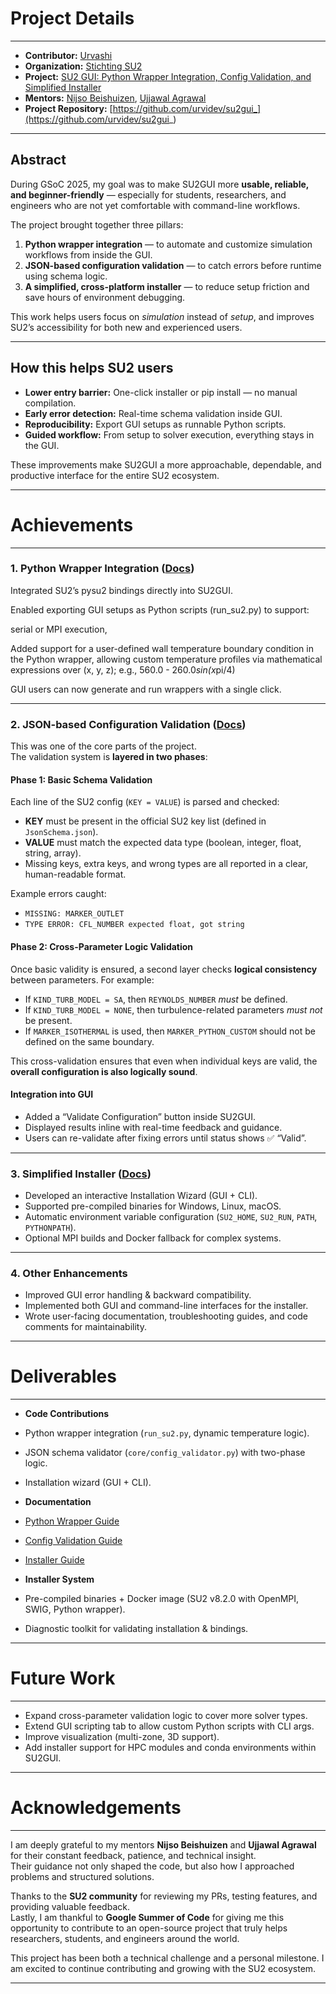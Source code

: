 # Project Details

---

- **Contributor:** [Urvashi](https://github.com/urvidev)
- **Organization:** [Stichting SU2](https://github.com/su2code)
- **Project:** [SU2 GUI: Python Wrapper Integration, Config Validation, and Simplified Installer](https://summerofcode.withgoogle.com/programs/2025/projects)
- **Mentors:** [Nijso Beishuizen](https://github.com/bigfooted), [Ujjawal Agrawal](https://github.com/Ujjawal179)
- **Project Repository:** [https://github.com/urvidev/su2gui_](https://github.com/urvidev/su2gui_)

---

## Abstract

During GSoC 2025, my goal was to make SU2GUI more **usable, reliable, and beginner-friendly** — especially for students, researchers, and engineers who are not yet comfortable with command-line workflows.

The project brought together three pillars:
1. **Python wrapper integration** — to automate and customize simulation workflows from inside the GUI.
2. **JSON-based configuration validation** — to catch errors before runtime using schema logic.
3. **A simplified, cross-platform installer** — to reduce setup friction and save hours of environment debugging.

This work helps users focus on *simulation* instead of *setup*, and improves SU2’s accessibility for both new and experienced users.

---

## How this helps SU2 users

- **Lower entry barrier:** One-click installer or pip install — no manual compilation.
-  **Early error detection:** Real-time schema validation inside GUI.
-  **Reproducibility:** Export GUI setups as runnable Python scripts.
-  **Guided workflow:** From setup to solver execution, everything stays in the GUI.

These improvements make SU2GUI a more approachable, dependable, and productive interface for the entire SU2 ecosystem.

---

#  Achievements

---

###  1. Python Wrapper Integration ([Docs](Python-Wrapper.md))


Integrated SU2’s pysu2 bindings directly into SU2GUI.

Enabled exporting GUI setups as Python scripts (run_su2.py) to support:

serial or MPI execution,

 Added support for a user-defined wall temperature boundary condition in the Python wrapper, allowing custom temperature profiles via mathematical expressions over (x, y, z); e.g., 560.0 - 260.0*sin(x*pi/4)


GUI users can now generate and run wrappers with a single click.

 ---

###  2. JSON-based Configuration Validation ([Docs](Config-Validation.md))

This was one of the core parts of the project.  
The validation system is **layered in two phases**:

####  Phase 1: Basic Schema Validation

Each line of the SU2 config (`KEY = VALUE`) is parsed and checked:

- **KEY** must be present in the official SU2 key list (defined in `JsonSchema.json`).
- **VALUE** must match the expected data type (boolean, integer, float, string, array).
- Missing keys, extra keys, and wrong types are all reported in a clear, human-readable format.

Example errors caught:
- `MISSING: MARKER_OUTLET`
- `TYPE ERROR: CFL_NUMBER expected float, got string`

####  Phase 2: Cross-Parameter Logic Validation

Once basic validity is ensured, a second layer checks **logical consistency** between parameters. For example:

- If `KIND_TURB_MODEL = SA`, then `REYNOLDS_NUMBER` *must* be defined.
- If `KIND_TURB_MODEL = NONE`, then turbulence-related parameters *must not* be present.
- If `MARKER_ISOTHERMAL` is used, then `MARKER_PYTHON_CUSTOM` should not be defined on the same boundary.

This cross-validation ensures that even when individual keys are valid, the **overall configuration is also logically sound**.



####  Integration into GUI

- Added a “Validate Configuration” button inside SU2GUI.
- Displayed results inline with real-time feedback and guidance.
- Users can re-validate after fixing errors until status shows ✅ “Valid”.

 ---

###  3. Simplified Installer ([Docs](SU2-Installer.md))

- Developed an interactive Installation Wizard (GUI + CLI).
- Supported pre-compiled binaries for Windows, Linux, macOS.
- Automatic environment variable configuration (`SU2_HOME`, `SU2_RUN`, `PATH`, `PYTHONPATH`).
- Optional MPI builds and Docker fallback for complex systems.

 ---

###  4. Other Enhancements

- Improved GUI error handling & backward compatibility.
- Implemented both GUI and command-line interfaces for the installer.
- Wrote user-facing documentation, troubleshooting guides, and code comments for maintainability.

---

#  Deliverables

---

-  **Code Contributions**
  - Python wrapper integration (`run_su2.py`, dynamic temperature logic).
  - JSON schema validator (`core/config_validator.py`) with two-phase logic.
  - Installation wizard (GUI + CLI).

-  **Documentation**
  - [Python Wrapper Guide](Python-Wrapper.md)
  - [Config Validation Guide](Config-Validation.md)
  - [Installer Guide](SU2-Installer.md)

-  **Installer System**
  - Pre-compiled binaries + Docker image (SU2 v8.2.0 with OpenMPI, SWIG, Python wrapper).
  - Diagnostic toolkit for validating installation & bindings.

---

#  Future Work

---

- Expand cross-parameter validation logic to cover more solver types.
- Extend GUI scripting tab to allow custom Python scripts with CLI args.
- Improve visualization (multi-zone, 3D support).
- Add installer support for HPC modules and conda environments within SU2GUI.

---

#  Acknowledgements

---

I am deeply grateful to my mentors **Nijso Beishuizen** and **Ujjawal Agrawal** for their constant feedback, patience, and technical insight.  
Their guidance not only shaped the code, but also how I approached problems and structured solutions.

Thanks to the **SU2 community** for reviewing my PRs, testing features, and providing valuable feedback.  
Lastly, I am thankful to **Google Summer of Code** for giving me this opportunity to contribute to an open-source project that truly helps researchers, students, and engineers around the world.

This project has been both a technical challenge and a personal milestone. I am excited to continue contributing and growing with the SU2 ecosystem.

---
